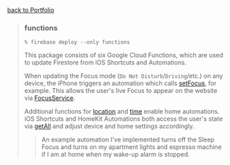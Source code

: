 [back to Portfolio](../)

> ### functions 
> 
> `% firebase deploy --only functions` 
> 
> This package consists of six Google Cloud Functions, which are used to update Firestore from iOS Shortcuts and Automations.
> 
> When updating the Focus mode (`Do Not Disturb`/`Driving`/etc.) on any device, the iPhone triggers an automation which calls [setFocus](shortcuts/focus/set.js), for example. This allows the user's live Focus to appear on the website via [FocusService](../libs/services/src/lib/focus.service.ts).
> 
> Additional functions for [location](shortcuts/location) and [time](shortcuts/time) enable home automations. iOS Shortcuts and HomeKit Automations both access the user's state via [getAll](shortcuts/all/get.js) and adjust device and home settings accordingly.
>
> > An example automation I've implemented turns off the Sleep Focus and turns on my apartment lights and espresso machine if I am at home when my wake-up alarm is stopped.
